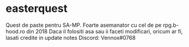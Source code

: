 # easterquest
Quest de paste pentru SA-MP. Foarte asemanator cu cel de pe rpg.b-hood.ro din 2018
Daca il folositi asa sau ii faceti modificari, oricum ar fi, lasati credite in update notes
Discord: Vennox#0768
